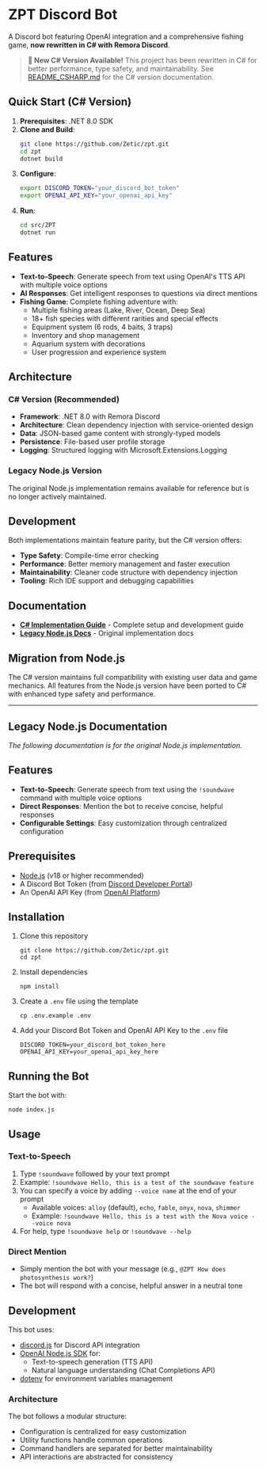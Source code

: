 # ZPT Discord Bot

A Discord bot featuring OpenAI integration and a comprehensive fishing game, **now rewritten in C# with Remora Discord**.

> **🎉 New C# Version Available!** This project has been rewritten in C# for better performance, type safety, and maintainability. See [README_CSHARP.md](README_CSHARP.md) for the C# version documentation.

## Quick Start (C# Version)

1. **Prerequisites**: .NET 8.0 SDK
2. **Clone and Build**:
   ```bash
   git clone https://github.com/Zetic/zpt.git
   cd zpt
   dotnet build
   ```
3. **Configure**:
   ```bash
   export DISCORD_TOKEN="your_discord_bot_token"
   export OPENAI_API_KEY="your_openai_api_key"
   ```
4. **Run**:
   ```bash
   cd src/ZPT
   dotnet run
   ```

## Features

- **Text-to-Speech**: Generate speech from text using OpenAI's TTS API with multiple voice options
- **AI Responses**: Get intelligent responses to questions via direct mentions  
- **Fishing Game**: Complete fishing adventure with:
  - Multiple fishing areas (Lake, River, Ocean, Deep Sea)
  - 18+ fish species with different rarities and special effects
  - Equipment system (6 rods, 4 baits, 3 traps)
  - Inventory and shop management
  - Aquarium system with decorations
  - User progression and experience system

## Architecture

### C# Version (Recommended)
- **Framework**: .NET 8.0 with Remora Discord
- **Architecture**: Clean dependency injection with service-oriented design
- **Data**: JSON-based game content with strongly-typed models
- **Persistence**: File-based user profile storage
- **Logging**: Structured logging with Microsoft.Extensions.Logging

### Legacy Node.js Version
The original Node.js implementation remains available for reference but is no longer actively maintained.

## Development

Both implementations maintain feature parity, but the C# version offers:
- **Type Safety**: Compile-time error checking
- **Performance**: Better memory management and faster execution
- **Maintainability**: Cleaner code structure with dependency injection
- **Tooling**: Rich IDE support and debugging capabilities

## Documentation

- **[C# Implementation Guide](README_CSHARP.md)** - Complete setup and development guide
- **[Legacy Node.js Docs](#legacy-nodejs-documentation)** - Original implementation docs

## Migration from Node.js

The C# version maintains full compatibility with existing user data and game mechanics. All features from the Node.js version have been ported to C# with enhanced type safety and performance.

---

## Legacy Node.js Documentation

*The following documentation is for the original Node.js implementation.*

## Features

- **Text-to-Speech**: Generate speech from text using the `!soundwave` command with multiple voice options
- **Direct Responses**: Mention the bot to receive concise, helpful responses
- **Configurable Settings**: Easy customization through centralized configuration

## Prerequisites

- [Node.js](https://nodejs.org/) (v18 or higher recommended)
- A Discord Bot Token (from [Discord Developer Portal](https://discord.com/developers/applications))
- An OpenAI API Key (from [OpenAI Platform](https://platform.openai.com/account/api-keys))

## Installation

1. Clone this repository
   ```
   git clone https://github.com/Zetic/zpt.git
   cd zpt
   ```

2. Install dependencies
   ```
   npm install
   ```

3. Create a `.env` file using the template
   ```
   cp .env.example .env
   ```

4. Add your Discord Bot Token and OpenAI API Key to the `.env` file
   ```
   DISCORD_TOKEN=your_discord_bot_token_here
   OPENAI_API_KEY=your_openai_api_key_here
   ```

## Running the Bot

Start the bot with:
```
node index.js
```

## Usage

### Text-to-Speech
1. Type `!soundwave` followed by your text prompt
2. Example: `!soundwave Hello, this is a test of the soundwave feature`
3. You can specify a voice by adding `--voice name` at the end of your prompt
   - Available voices: `alloy` (default), `echo`, `fable`, `onyx`, `nova`, `shimmer`
   - Example: `!soundwave Hello, this is a test with the Nova voice --voice nova`
4. For help, type `!soundwave help` or `!soundwave --help`

### Direct Mention
- Simply mention the bot with your message (e.g., `@ZPT How does photosynthesis work?`)
- The bot will respond with a concise, helpful answer in a neutral tone

## Development

This bot uses:
- [discord.js](https://discord.js.org/) for Discord API integration
- [OpenAI Node.js SDK](https://github.com/openai/openai-node) for:
  - Text-to-speech generation (TTS API)
  - Natural language understanding (Chat Completions API)
- [dotenv](https://github.com/motdotla/dotenv) for environment variables management

### Architecture
The bot follows a modular structure:
- Configuration is centralized for easy customization
- Utility functions handle common operations
- Command handlers are separated for better maintainability
- API interactions are abstracted for consistency

